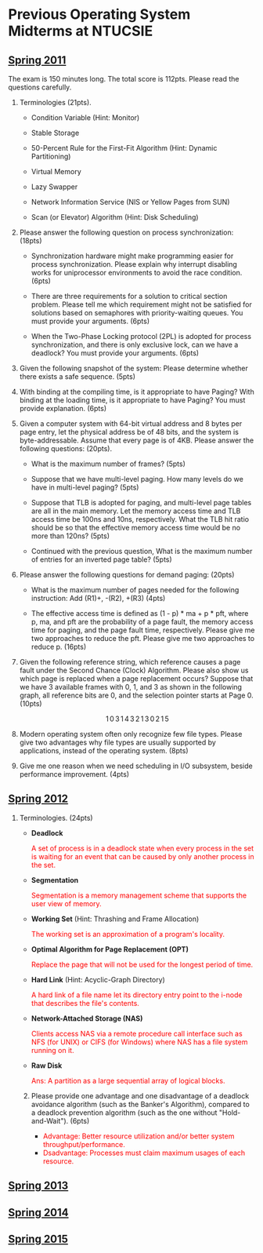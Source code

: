 # Previous Operating System Midterms at NTUCSIE

## [Spring 2011](https://www.ptt.cc/bbs/NTU-Exam/M.1340817215.A.742.html)

The exam is 150 minutes long. The total score is 112pts. Please read the questions carefully.

1. Terminologies (21pts).

    - Condition Variable (Hint: Monitor)

    - Stable Storage

    - 50-Percent Rule for the First-Fit Algorithm (Hint: Dynamic Partitioning)

    - Virtual Memory

    - Lazy Swapper

    - Network Information Service (NIS or Yellow Pages from SUN)

    - Scan (or Elevator) Algorithm (Hint: Disk Scheduling)


2. Please answer the following question on process synchronization: (18pts)

    - Synchronization hardware might make programming easier for process synchronization. Please explain why interrupt disabling works for uniprocessor environments to avoid the race condition. (6pts)

    - There are three requirements for a solution to critical section problem. Please tell me which requirement might not be satisfied for solutions based on semaphores with priority-waiting queues. You must provide your arguments. (6pts)

    - When the Two-Phase Locking protocol (2PL) is adopted for process synchronization, and there is only exclusive lock, can we have a deadlock? You must provide your arguments. (6pts)


3. Given the following snapshot of the system: Please determine whether there exists a safe sequence. (5pts)

4. With binding at the compiling time, is it appropriate to have Paging? With binding at the loading time, is it appropriate to have Paging? You must provide explanation. (6pts)

5. Given a computer system with 64-bit virtual address and 8 bytes per page entry, let the physical address be of 48 bits, and the system is byte-addressable. Assume that every page is of 4KB. Please answer the following questions: (20pts).

    - What is the maximum number of frames? (5pts)

    - Suppose that we have multi-level paging. How many levels do we have in multi-level paging? (5pts)

    - Suppose that TLB is adopted for paging, and multi-level page tables are all in the main memory. Let the memory access time and TLB access time be 100ns and 10ns, respectively. What the TLB hit ratio should be so that the effective memory access time would be no more than 120ns? (5pts)

    - Continued with the previous question, What is the maximum number of entries for an inverted page table? (5pts)

6. Please answer the following questions for demand paging: (20pts)

    - What is the maximum number of pages needed for the following instruction: Add (R1)+, -(R2), +(R3)  (4pts)

    - The effective access time is defined as (1 - p) * ma + p * pft, where p, ma, and pft are the probability of a page fault, the memory access time for paging, and the page fault time, respectively. Please give me two approaches to reduce the pft. Please give me two approaches to reduce p. (16pts)

7. Given the following reference string, which reference causes a page fault under the Second Chance (Clock) Algorithm. Please also show us which page is replaced when a page replacement occurs? Suppose that we have 3 available frames with 0, 1, and 3 as shown in the following graph, all reference bits are 0, and the selection pointer starts at Page 0. (10pts)

    $$1 \, 0 \, 3 \, 1 \, 4 \, 3 \, 2 \, 1 \, 3 \, 0 \, 2 \, 1 \, 5$$

8. Modern operating system often only recognize few file types. Please give two advantages why file types are usually supported by applications, instead of the operating system. (8pts)

9. Give me one reason when we need scheduling in I/O subsystem, beside performance improvement. (4pts)

## [Spring 2012](https://www.ptt.cc/bbs/NTU-Exam/M.1418545643.A.933.html)

1. Terminologies. (24pts)

    - **Deadlock**

        <span style="color:red">A set of process is in a deadlock state when every process in the set is waiting for an event that can be caused by only another process in the set.

    - **Segmentation**

        <span style="color:red">Segmentation is a memory management scheme that supports the user view of memory.

    - **Working Set** (Hint: Thrashing and Frame Allocation)
        
        <span style="color:red">The working set is an approximation of a program's locality.

    - **Optimal Algorithm for Page Replacement (OPT)**
        
        <span style="color:red">Replace the page that will not be used for the longest period of time.

    - **Hard Link** (Hint: Acyclic-Graph Directory)

        <span style="color:red">A hard link of a file name let its directory entry point to the i-node that describes the file's contents.

    - **Network-Attached Storage (NAS)**

        <span style="color:red">Clients access NAS via a remote procedure call interface such as NFS (for UNIX) or CIFS (for Windows) where NAS has a file system running on it.

    - **Raw Disk**
        
        <span style="color:red">Ans: A partition as a large sequential array of logical blocks.

    2. Please provide one advantage and one disadvantage of a deadlock avoidance algorithm (such as the Banker's Algorithm), compared to a deadlock
   prevention algorithm (such as the one without "Hold-and-Wait"). (6pts)

        - <span style="color:red">Advantage: Better resource utilization and/or better system throughput/performance.
        - <span style="color:red">Dsadvantage: Processes must claim maximum usages of each resource.

## [Spring 2013](https://www.ptt.cc/bbs/NTU-Exam/M.1403667958.A.FA7.html)

## [Spring 2014](https://www.ptt.cc/bbs/NTU-Exam/M.1437210714.A.B8A.html)

## [Spring 2015](https://www.ptt.cc/bbs/NTU-Exam/M.1472670507.A.427.html)